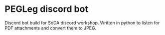 # PEGLeg discord bot
Discord bot build for SoDA discord workshop. Written in python to listen for PDF attachments and convert them to JPEG.
